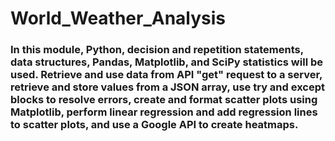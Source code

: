 # World_Weather_Analysis

### In this module, Python, decision and repetition statements, data structures, Pandas, Matplotlib, and SciPy statistics will be used.  Retrieve and use data from API "get" request to a server, retrieve and store values from a JSON array, use try and except blocks to resolve errors, create and format scatter plots using Matplotlib, perform linear regression and add regression lines to scatter plots, and use a Google API to create heatmaps.